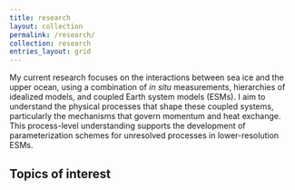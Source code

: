 ```yaml
---
title: research
layout: collection
permalink: /research/
collection: research
entries_layout: grid
---
```


My current research focuses on the interactions between sea ice and the upper ocean, using a combination of *in situ* measurements, hierarchies of idealized models, and coupled Earth system models (ESMs).
I aim to understand the physical processes that shape these coupled systems, particularly the mechanisms that govern momentum and heat exchange.
This process-level understanding supports the development of parameterization schemes for unresolved processes in lower-resolution ESMs.

<!-- My current research focuses broadly on the interactions between sea ice and the upper ocean using a combination of *in situ* measurements and idealized modelling approaches.
I strive to comprehend these interactions at a process-level, aiming to unravel the underlying mechanisms and dynamics governing these connected systems, and how they may be impacted by the changing climate. 
By attaining an in-depth understanding of these processes, I hope to facilitate the development of parameterization schemes that can be incorporated into lower-resolution models used in climate studies. -->




<!-- 
## Approaches

#### Observations


I have been fortunate to participate in a number of field research campaigns, including a field camp on Ellesmere Island as an undergraduate research assistant, and three separate large-scale ocean research cruises in the Arctic and North Atlantic during my PhD. My PhD work focussed on measurements made from moorings deployed and recovered during those cruises.

#### Modelling




 -->

## Topics of interest